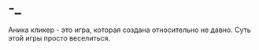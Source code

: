 # -_
Аника кликер - это игра, которая создана относительно не давно. Суть этой игры просто веселиться.
